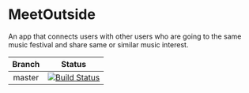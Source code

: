 # MeetOutside

An app that connects users with other users who are going to the same music festival and share same or similar music interest.

| Branch | Status |
|:------:|:------:|
| master | [![Build Status](https://travis-ci.org/binhonglee/MeetOutside.svg?branch=master)](https://travis-ci.org/binhonglee/MeetOutside) |
